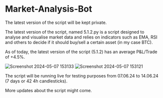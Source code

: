 # Market-Analysis-Bot

The latest version of the script will be kept private.

The latest version of the script, named 5.1.2.py is a
script designed to analyse and visualise market data and relies on indicators
such as EMA, RSI and others to decide if it should buy/sell a certain asset
(in my case BTC).

As of today, the latest version of the script (5.1.2) has an average P&L/Trade of +4.5%.

![Screenshot 2024-05-07 153133](https://github.com/SilentHealer584/Market-Analysis-Bot/assets/84270977/89dd8b5f-400a-42a9-a9be-a6502d1d41ac)
![Screenshot 2024-05-07 153121](https://github.com/SilentHealer584/Market-Analysis-Bot/assets/84270977/e210d12f-fc4a-45d4-a0e4-30c6d6564b59)

The script will be running live for testing purposes from 07.06.24 to 14.06.24 (7 days or 42 4h candlesticks).

More updates about the script might come.
